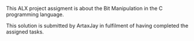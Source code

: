 This ALX project assigment is about the Bit Manipulation in the C programming language.

This solution is submitted by ArtaxJay in fulfilment of having completed the assigned tasks.
